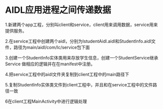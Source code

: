 # AIDL应用进程之间传递数据

1.新建两个app工程，分别叫client和service，client用来调用数据，service用来提供服务。

2.在service工程中创建两个aidl，分别为IstudentAidl.aidl和StudentInfo.aidl文件，路径为main/aidl/com/lc/service包下面

3.创建一个StudentInfo实体类用来存放学生信息，创建一个StudentService继承Service 做相应的逻辑并在在manifest中注册。

4.把service工程中的aidl文件夹复制到client工程中的main路径下

5.复制StudentInfo实体类文件到client工程中，并且和在service工程中的文件路径一致

6在client工程MainActivity中进行逻辑处理
